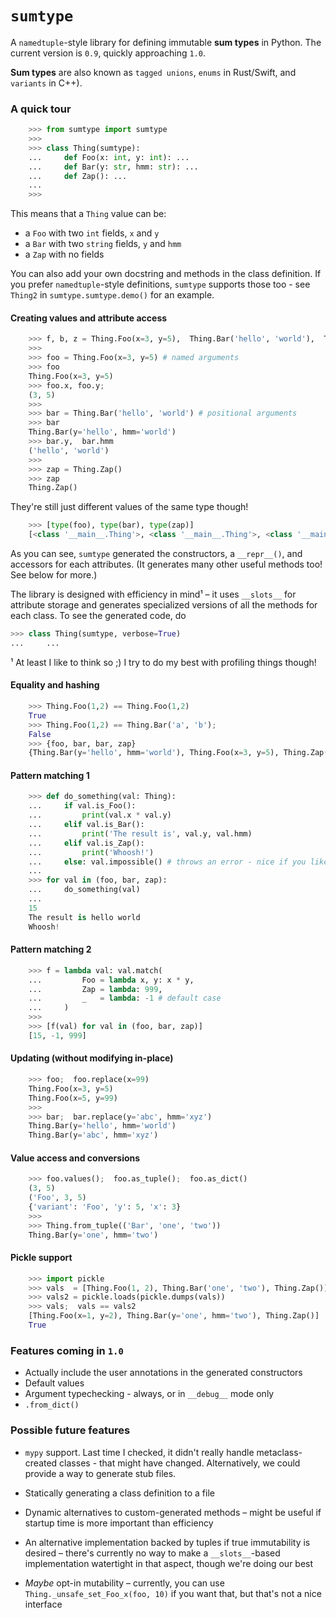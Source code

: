 # `sumtype`
A `namedtuple`-style library for defining immutable **sum types** in Python.
The current version is `0.9`, quickly approaching `1.0`.

**Sum types** are also known as `tagged unions`, `enums` in Rust/Swift, and `variants` in C++).

### A quick tour
```python
    >>> from sumtype import sumtype
    >>>
    >>> class Thing(sumtype):
    ...     def Foo(x: int, y: int): ...
    ...     def Bar(y: str, hmm: str): ...
    ...     def Zap(): ...
    ...
    >>>
```
This means that a `Thing` value can be:
- a `Foo` with two `int` fields, `x` and `y`
- a `Bar` with two `string` fields, `y` and `hmm`
- a `Zap` with no fields

You can also add your own docstring and methods in the class definition.
If you prefer `namedtuple`-style definitions, `sumtype` supports those too - see `Thing2` in `sumtype.sumtype.demo()` for an example.

#### Creating values and attribute access
```python
    >>> f, b, z = Thing.Foo(x=3, y=5),  Thing.Bar('hello', 'world'),  Thing.Zap()
    >>>
    >>> foo = Thing.Foo(x=3, y=5) # named arguments
    >>> foo
    Thing.Foo(x=3, y=5)
    >>> foo.x, foo.y;
    (3, 5)
    >>>
    >>> bar = Thing.Bar('hello', 'world') # positional arguments
    >>> bar
    Thing.Bar(y='hello', hmm='world')
    >>> bar.y,  bar.hmm
    ('hello', 'world')
    >>>
    >>> zap = Thing.Zap()
    >>> zap
    Thing.Zap()
```
They're still just different values of the same type though!
```python
    >>> [type(foo), type(bar), type(zap)]
    [<class '__main__.Thing'>, <class '__main__.Thing'>, <class '__main__.Thing'>]
```

As you can see, `sumtype` generated the constructors, a `__repr__()`, and accessors for each attributes.
(It generates many other useful methods too! See below for more.) 

The library is designed with efficiency in mind¹ – it uses `__slots__` for attribute storage
and generates specialized versions of all the methods for each class.
To see the generated code, do
```python
>>> class Thing(sumtype, verbose=True)
...     ... 
```
¹ At least I like to think so ;)  I try to do my best with profiling things though!


#### Equality and hashing
```python
    >>> Thing.Foo(1,2) == Thing.Foo(1,2)
    True
    >>> Thing.Foo(1,2) == Thing.Bar('a', 'b');
    False
    >>> {foo, bar, bar, zap}
    {Thing.Bar(y='hello', hmm='world'), Thing.Foo(x=3, y=5), Thing.Zap()}
```

#### Pattern matching 1
```python
    >>> def do_something(val: Thing):
    ...     if val.is_Foo():
    ...         print(val.x * val.y)
    ...     elif val.is_Bar():
    ...         print('The result is', val.y, val.hmm)
    ...     elif val.is_Zap():
    ...         print('Whoosh!')
    ...     else: val.impossible() # throws an error - nice if you like having all cases covered
    ...
    >>> for val in (foo, bar, zap):
    ...     do_something(val)
    ...
    15
    The result is hello world
    Whoosh!
```

#### Pattern matching 2
```python
    >>> f = lambda val: val.match(
    ...         Foo = lambda x, y: x * y,
    ...         Zap = lambda: 999,
    ...         _   = lambda: -1 # default case
    ...     )
    >>>
    >>> [f(val) for val in (foo, bar, zap)]
    [15, -1, 999]
```

#### Updating (without modifying in-place)
```python
    >>> foo;  foo.replace(x=99)
    Thing.Foo(x=3, y=5)
    Thing.Foo(x=5, y=99)
    >>>
    >>> bar;  bar.replace(y='abc', hmm='xyz')
    Thing.Bar(y='hello', hmm='world')
    Thing.Bar(y='abc', hmm='xyz')
```

#### Value access and conversions
```python
    >>> foo.values();  foo.as_tuple();  foo.as_dict()
    (3, 5)
    ('Foo', 3, 5)
    {'variant': 'Foo', 'y': 5, 'x': 3}
    >>>
    >>> Thing.from_tuple(('Bar', 'one', 'two'))
    Thing.Bar(y='one', hmm='two')
```

#### Pickle support
```python
    >>> import pickle
    >>> vals  = [Thing.Foo(1, 2), Thing.Bar('one', 'two'), Thing.Zap()]
    >>> vals2 = pickle.loads(pickle.dumps(vals))
    >>> vals;  vals == vals2
    [Thing.Foo(x=1, y=2), Thing.Bar(y='one', hmm='two'), Thing.Zap()]
    True
```

### Features coming in `1.0`
- Actually include the user annotations in the generated constructors
- Default values
- Argument typechecking - always, or in `__debug__` mode only
- `.from_dict()`


### Possible future features

- `mypy` support.
Last time I checked, it didn't really handle metaclass-created classes - that might have changed.
Alternatively, we could provide a way to generate stub files.
- Statically generating a class definition to a file

- Dynamic alternatives to custom-generated methods –
might be useful if startup time is more important than efficiency

- An alternative implementation backed by tuples if true immutability is desired –
there's currently no way to make a `__slots__`-based implementation watertight in that aspect, though we're doing our best

- *Maybe* opt-in mutability – currently, you can use `Thing._unsafe_set_Foo_x(foo, 10)` if you want that, but that's not a nice interface
